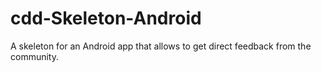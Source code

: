 # cdd-Skeleton-Android
A skeleton for an Android app that allows to get direct feedback from the community.
